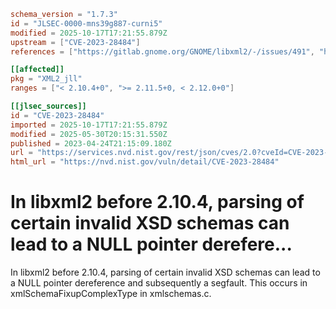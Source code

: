```toml
schema_version = "1.7.3"
id = "JLSEC-0000-mns39g887-curni5"
modified = 2025-10-17T17:21:55.879Z
upstream = ["CVE-2023-28484"]
references = ["https://gitlab.gnome.org/GNOME/libxml2/-/issues/491", "https://gitlab.gnome.org/GNOME/libxml2/-/releases/v2.10.4", "https://lists.debian.org/debian-lts-announce/2023/04/msg00031.html", "https://security.netapp.com/advisory/ntap-20230601-0006/", "https://security.netapp.com/advisory/ntap-20240201-0005/", "https://gitlab.gnome.org/GNOME/libxml2/-/issues/491", "https://gitlab.gnome.org/GNOME/libxml2/-/releases/v2.10.4", "https://lists.debian.org/debian-lts-announce/2023/04/msg00031.html", "https://security.netapp.com/advisory/ntap-20230601-0006/", "https://security.netapp.com/advisory/ntap-20240201-0005/"]

[[affected]]
pkg = "XML2_jll"
ranges = ["< 2.10.4+0", ">= 2.11.5+0, < 2.12.0+0"]

[[jlsec_sources]]
id = "CVE-2023-28484"
imported = 2025-10-17T17:21:55.879Z
modified = 2025-05-30T20:15:31.550Z
published = 2023-04-24T21:15:09.180Z
url = "https://services.nvd.nist.gov/rest/json/cves/2.0?cveId=CVE-2023-28484"
html_url = "https://nvd.nist.gov/vuln/detail/CVE-2023-28484"
```

# In libxml2 before 2.10.4, parsing of certain invalid XSD schemas can lead to a NULL pointer derefere...

In libxml2 before 2.10.4, parsing of certain invalid XSD schemas can lead to a NULL pointer dereference and subsequently a segfault. This occurs in xmlSchemaFixupComplexType in xmlschemas.c.

